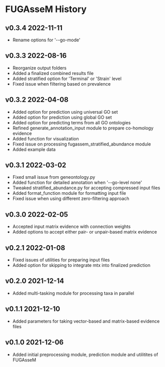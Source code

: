 
# FUGAsseM History #

## v0.3.4 2022-11-11 ##
* Rename options for '--go-mode'

## v0.3.3 2022-08-16 ##
* Reorganize output folders
* Added a finalized combined results file
* Added stratified option for 'Terminal' or 'Strain' level
* Fixed issue when filtering based on prevalence

## v0.3.2 2022-04-08 ##
* Added option for prediction using universal GO set 
* Added option for prediction using global GO set
* Added option for predicting terms from all GO ontologies
* Refined generate_annotation_input module to prepare co-homology evidence 
* Added function for visualization
* Fixed issue on processing fugassem_stratified_abundance module
* Added example data

## v0.3.1 2022-03-02 ##
* Fixed small issue from geneontology.py
* Added function for detailed annotation when '--go-level none'
* Tweaked stratified_abundance.py for accepting compressed input files
* Added format_function module for formatting input file
* Fixed issue when using different zero-filtering approach

## v0.3.0 2022-02-05 ##
* Accepted input matrix evidence with connection weights
* Added options to accept either pair- or unpair-based matrix evidence

## v0.2.1 2022-01-08 ##
* Fixed issues of utilities for preparing input files
* Added option for skipping to integrate mtx into finalized prediction 

## v0.2.0 2021-12-14 ##
* Added multi-tasking module for processing taxa in parallel

## v0.1.1 2021-12-10 ##
* Added parameters for taking vector-based and matrix-based evidence files

## v0.1.0 2021-12-06 ##
* Added initial preprocessing module, prediction module and utilitites of FUGAsseM
